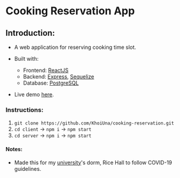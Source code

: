 # Cooking Reservation App

## Introduction:

- A web application for reserving cooking time slot.

- Built with:

  - Frontend: [ReactJS](https://reactjs.org/)
  - Backend: [Express](https://expressjs.com/), [Sequelize](https://sequelize.org/)
  - Database: [PostgreSQL](https://www.postgresql.org/)

- Live demo [here](https://cooking-reservation.vercel.app/).

### Instructions:

1. `git clone https://github.com/KhoiUna/cooking-reservation.git`
2. `cd client` -> `npm i` -> `npm start`
3. `cd server` -> `npm i` -> `npm start`

#### Notes:

- Made this for my [university](https://una.edu)'s dorm, Rice Hall to follow COVID-19 guidelines.
